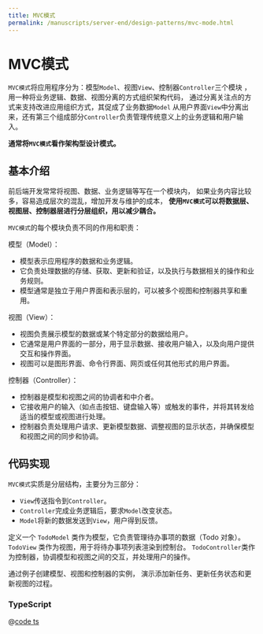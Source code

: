 ```yaml
---
title: MVC模式
permalink: /manuscripts/server-end/design-patterns/mvc-mode.html
---
```


# MVC模式

`MVC模式`将应用程序分为：模型`Model`、视图`View`、控制器`Controller`三个模块
，用一种将业务逻辑、数据、视图分离的方式组织架构代码，
通过分离关注点的方式来支持改进应用组织方式，其促成了业务数据`Model`
从用户界面`View`中分离出来，还有第三个组成部分`Controller`负责管理传统意义上的业务逻辑和用户输入。

**通常将`MVC模式`看作架构型设计模式。**

## 基本介绍

前后端开发常常将视图、数据、业务逻辑等写在一个模块内，
如果业务内容比较多，容易造成层次的混乱，增加开发与维护的成本，
**使用`MVC模式`可以将数据层、视图层、控制器层进行分层组织，用以减少耦合。**

`MVC模式`的每个模块负责不同的作用和职责：

模型（Model）：

- 模型表示应用程序的数据和业务逻辑。
- 它负责处理数据的存储、获取、更新和验证，以及执行与数据相关的操作和业务规则。
- 模型通常是独立于用户界面和表示层的，可以被多个视图和控制器共享和重用。

视图（View）：

- 视图负责展示模型的数据或某个特定部分的数据给用户。
- 它通常是用户界面的一部分，用于显示数据、接收用户输入，以及向用户提供交互和操作界面。
- 视图可以是图形界面、命令行界面、网页或任何其他形式的用户界面。

控制器（Controller）：

- 控制器是模型和视图之间的协调者和中介者。
- 它接收用户的输入（如点击按钮、键盘输入等）或触发的事件，并将其转发给适当的模型或视图进行处理。
- 控制器负责处理用户请求、更新模型数据、调整视图的显示状态，并确保模型和视图之间的同步和协调。

## 代码实现

`MVC模式`实质是分层结构，主要分为三部分：

- `View`传送指令到`Controller`。
- `Controller`完成业务逻辑后，要求`Model`改变状态。
- `Model`将新的数据发送到`View`，用户得到反馈。

定义一个 `TodoModel` 类作为模型，它负责管理待办事项的数据（Todo 对象）。
`TodoView` 类作为视图，用于将待办事项列表渲染到控制台。
`TodoController`类作为控制器，协调模型和视图之间的交互，并处理用户的操作。

通过例子创建模型、视图和控制器的实例， 演示添加新任务、更新任务状态和更新视图的过程。

### TypeScript

@[code ts](@code/design-patterns/MVC模式/MVCPattern.ts)
